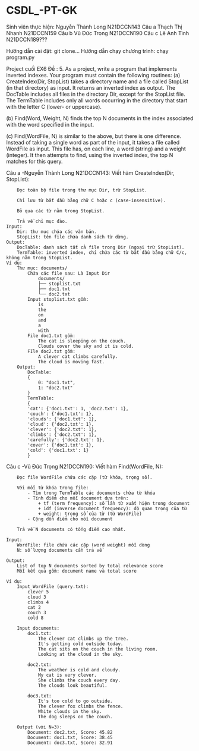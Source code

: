 # CSDL_-PT-GK
Sinh viên thực hiện:
Nguyễn Thành Long	N21DCCN143     Câu a
Thạch Thị Nhanh	    N21DCCN159     Câu b
Vũ Đức Trọng	    N21DCCN190     Câu c
Lê Anh Tình	        N21DCCN189???

Hướng dẫn cài đặt: git clone...
Hướng dẫn chạy chương trình: chạy program.py

Project cuối EX6
Đề :
5. As a project, write a program that implements inverted indexes. Your program must contain the following routines:
(a) CreateIndex(Dir, StopList) takes a directory name and a file called StopList (in that directory) as input. It returns an inverted index as output. The DocTable includes all files in the directory Dir, except for the StopList file. The TermTable includes only all words occurring in the directory that start with the letter C (lower- or uppercase).

(b) Find(Word, Weight, N) finds the top N documents in the index associated with the word specified in the input.

(c) Find(WordFile, N) is similar to the above, but there is one difference. Instead of taking a single word as part of the input, it takes a file called WordFile as input. This file has, on each line, a word (string) and a weight (integer). It then attempts to find, using the inverted index, the top N matches for this query.

Câu a -Nguyễn Thành Long N21DCCN143:
    Viết hàm CreateIndex(Dir, StopList):

        Đọc toàn bộ file trong thư mục Dir, trừ StopList.

        Chỉ lưu từ bắt đầu bằng chữ C hoặc c (case-insensitive).

        Bỏ qua các từ nằm trong StopList.

        Trả về chỉ mục đảo.
    Input:
        Dir: thư mục chứa các văn bản.
        StopList: tên file chứa danh sách từ dừng.
    Output:
        DocTable: danh sách tất cả file trong Dir (ngoại trừ StopList).
        TermTable: inverted index, chỉ chứa các từ bắt đầu bằng chữ C/c, không nằm trong StopList.
    Ví dụ:
        Thư mục: documents/
            Chứa các file sau: Là Input Dir
                documents/
                ├── stoplist.txt
                ├── doc1.txt
                └── doc2.txt
            Input stoplist.txt gồm:
                is
                the
                on
                and
                a
                with
            File doc1.txt gồm:
                The cat is sleeping on the couch.
                Clouds cover the sky and it is cold.
            FIle doc2.txt gồm:
                A clever cat climbs carefully.
                The cloud is moving fast.
        Output: 
            DocTable:
            {
                0: "doc1.txt",
                1: "doc2.txt"
            }
            TermTable:
            {
            'cat': {'doc1.txt': 1, 'doc2.txt': 1},
            'couch': {'doc1.txt': 1},
            'clouds': {'doc1.txt': 1},
            'cloud': {'doc2.txt': 1},
            'clever': {'doc2.txt': 1},
            'climbs': {'doc2.txt': 1},
            'carefully': {'doc2.txt': 1},
            'cover': {'doc1.txt': 1},
            'cold': {'doc1.txt': 1}
            }

Câu c -Vũ Đức Trọng N21DCCN190:
    Viết hàm Find(WordFile, N):

        Đọc file WordFile chứa các cặp (từ khóa, trọng số).

        Với mỗi từ khóa trong file:
            - Tìm trong TermTable các documents chứa từ khóa
            - Tính điểm cho mỗi document dựa trên:
                + tf (term frequency): số lần từ xuất hiện trong document
                + idf (inverse document frequency): độ quan trọng của từ
                + weight: trọng số của từ (từ WordFile)
            - Cộng dồn điểm cho mỗi document

        Trả về N documents có tổng điểm cao nhất.

    Input:
        WordFile: file chứa các cặp (word weight) mỗi dòng
        N: số lượng documents cần trả về
        
    Output:
        List of top N documents sorted by total relevance score
        Mỗi kết quả gồm: document name và total score

    Ví dụ:
        Input WordFile (query.txt):
            clever 5
            cloud 3
            climbs 4
            cat 2
            couch 3
            cold 8

        Input documents:
            doc1.txt:
                The clever cat climbs up the tree.
                It's getting cold outside today.
                The cat sits on the couch in the living room.
                Looking at the cloud in the sky.

            doc2.txt:
                The weather is cold and cloudy.
                My cat is very clever.
                She climbs the couch every day.
                The clouds look beautiful.

            doc3.txt:
                It's too cold to go outside.
                The clever fox climbs the fence.
                White clouds in the sky.
                The dog sleeps on the couch.

        Output (với N=3): 
            Document: doc2.txt, Score: 45.82
            Document: doc1.txt, Score: 38.45
            Document: doc3.txt, Score: 32.91